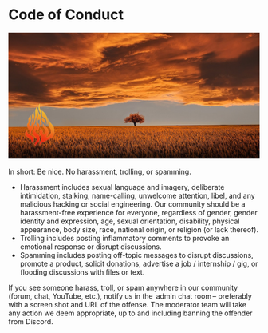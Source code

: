 # Code of Conduct

<img src="header.png">

In short: Be nice. No harassment, trolling, or spamming.

- Harassment includes sexual language and imagery, deliberate intimidation, stalking, name-calling, unwelcome attention, libel, and any malicious hacking or social engineering. Our community should be a harassment-free experience for everyone, regardless of gender, gender identity and expression, age, sexual orientation, disability, physical appearance, body size, race, national origin, or religion (or lack thereof).
- Trolling includes posting inflammatory comments to provoke an emotional response or disrupt discussions.
- Spamming includes posting off-topic messages to disrupt discussions, promote a product, solicit donations, advertise a job / internship / gig, or flooding discussions with files or text.

If you see someone harass, troll, or spam anywhere in our community (forum, chat, YouTube, etc.), notify us in the  admin chat room – preferably with a screen shot and URL of the offense. The moderator team will take any action we deem appropriate, up to and including banning the offender from Discord.